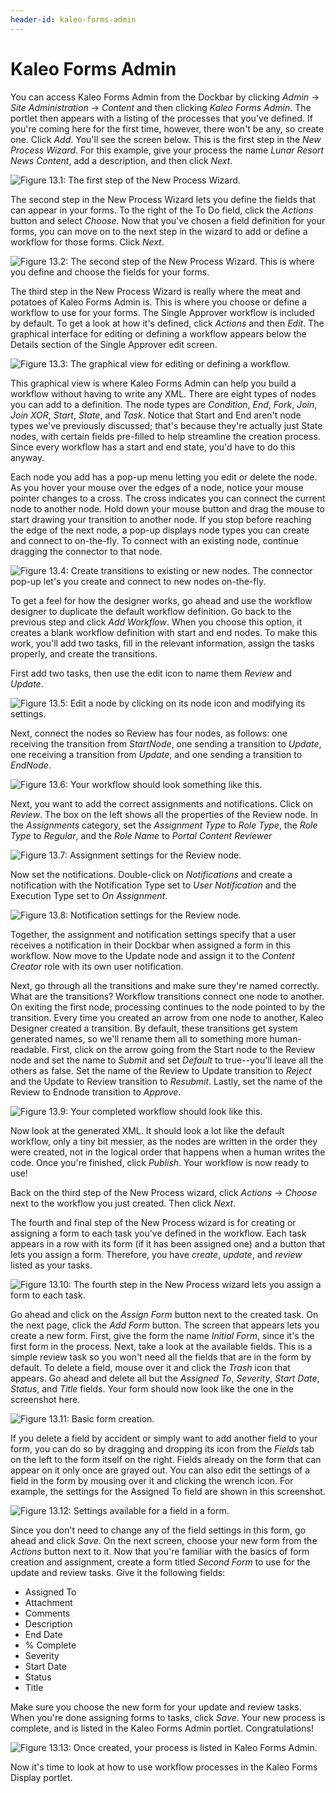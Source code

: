 ```yaml
---
header-id: kaleo-forms-admin
---
```


# Kaleo Forms Admin

You can access Kaleo Forms Admin from the Dockbar by clicking
*Admin* &rarr; *Site Administration* &rarr; *Content* and then clicking *Kaleo 
Forms Admin*. The portlet then appears with a listing of the processes that 
you've defined. If you're coming here for the first time, however, there won't 
be any, so create one. Click *Add*. You'll see the screen below. This is 
the first step in the *New Process Wizard*. For this example, give your process 
the name *Lunar Resort News Content*, add a description, and then click *Next*.

![Figure 13.1: The first step of the New Process Wizard.](../../images/kaleo-forms-admin-wizard-1.png)

The second step in the New Process Wizard lets you define the fields that 
can appear in your forms. To the right of the To Do field, click the *Actions* 
button and select *Choose*. Now that you've chosen a field definition for your 
forms, you can move on to the next step in the wizard to add or define a 
workflow for those forms. Click *Next*.

![Figure 13.2: The second step of the New Process Wizard. This is where you define and choose the fields for your forms.](../../images/kaleo-forms-admin-wizard-2.png)

The third step in the New Process Wizard is really where the meat and potatoes 
of Kaleo Forms Admin is. This is where you choose or define a workflow to use 
for your forms. The Single Approver workflow is included by default. To get a 
look at how it's defined, click *Actions* and then *Edit*. The graphical 
interface for editing or defining a workflow appears below the Details section 
of the Single Approver edit screen. 

![Figure 13.3: The graphical view for editing or defining a workflow.](../../images/kaleo-forms-graphical-editor.png)

This graphical view is where Kaleo Forms Admin can help you build a workflow 
without having to write any XML. There are eight types of nodes you can add to a 
definition. The node types are *Condition*, *End*, *Fork*, *Join*, 
*Join XOR*, *Start*, *State*, and *Task*. Notice that Start and End 
aren't node types we've previously discussed; that's because they're actually 
just State nodes, with certain fields pre-filled to help streamline the creation 
process. Since every workflow has a start and end state, you'd have to do this 
anyway. 

Each node you add has a pop-up menu letting you edit or delete the node. As
you hover your mouse over the edges of a node, notice your mouse pointer changes
to a cross. The cross indicates you can connect the current node to another
node. Hold down your mouse button and drag the mouse to start drawing your
transition to another node. If you stop before reaching the edge of the next
node, a pop-up displays node types you can create and connect to on-the-fly. To
connect with an existing node, continue dragging the connector to that node. 

![Figure 13.4: Create transitions to existing or new nodes. The connector pop-up let's you create and connect to new nodes on-the-fly.](../../images/kaleo-connector.png)

To get a feel for how the designer works, go ahead and use the workflow designer 
to duplicate the default workflow definition. Go back to the previous step and 
click *Add Workflow*. When you choose this option, it creates a blank workflow 
definition with start and end nodes. To make this work, you'll add two tasks, 
fill in the relevant information, assign the tasks properly, and create the 
transitions. 

First add two tasks, then use the edit icon to name them *Review* and *Update*. 

![Figure 13.5: Edit a node by clicking on its node icon and modifying its settings.](../../images/kaleo-rename-node.png)

Next, connect the nodes so Review has four nodes, as follows: one receiving the
transition from *StartNode*, one sending a transition to *Update*, one
receiving a transition from *Update*, and one sending a transition to
*EndNode*. 

![Figure 13.6: Your workflow should look something like this.](../../images/kaleo-designer-basic-workflow.png)

Next, you want to add the correct assignments and notifications. Click on
*Review*. The box on the left shows all the properties of the Review node. In
the *Assignments* category, set the *Assignment Type* to *Role Type*, the 
*Role Type* to *Regular*, and the *Role Name* to *Portal Content Reviewer*

![Figure 13.7: Assignment settings for the Review node.](../../images/kaleo-forms-review-node-assignments.png)

Now set the notifications. Double-click on *Notifications* and create a 
notification with the Notification Type set to *User Notification* and the 
Execution Type set to *On Assignment*.

![Figure 13.8: Notification settings for the Review node.](../../images/kaleo-forms-review-node-notification.png)

Together, the assignment and notification settings specify that a user receives 
a notification in their Dockbar when assigned a form in this workflow. Now move 
to the Update node and assign it to the *Content Creator* role with its own user 
notification.

Next, go through all the transitions and make sure they're named correctly. 
What are the transitions? Workflow transitions connect one node to another. On 
exiting the first node, processing continues to the node pointed to by the 
transition. Every time you created an arrow from one node to another, Kaleo
Designer created a transition. By default, these transitions get system
generated names, so we'll rename them all to something more human-readable.
First, click on the arrow going from the Start node to the Review node and set
the name to *Submit* and set *Default* to true--you'll leave all the others as
false. Set the name of the Review to Update transition to *Reject* and the
Update to Review transition to *Resubmit*. Lastly, set the name of the Review to
Endnode transition to *Approve*.

![Figure 13.9: Your completed workflow should look like this.](../../images/kaleo-designer-basic-workflow-complete.png)

Now look at the generated XML. It should look a lot like the default workflow,
only a tiny bit messier, as the nodes are written in the order they were
created, not in the logical order that happens when a human writes the code.
Once you're finished, click *Publish*. Your workflow is now ready to use!

Back on the third step of the New Process wizard, click *Actions* &rarr; *Choose* 
next to the workflow you just created. Then click *Next*.

The fourth and final step of the New Process wizard is for creating or assigning 
a form to each task you've defined in the workflow. Each task appears in a row 
with its form (if it has been assigned one) and a button that lets you assign a 
form. Therefore, you have *create*, *update*, and *review* listed as your 
tasks.

![Figure 13.10: The fourth step in the New Process wizard lets you assign a form to each task.](../../images/kaleo-forms-admin-wizard-4.png)

Go ahead and click on the *Assign Form* button next to the created task. On the 
next page, click the *Add Form* button. The screen that appears lets you create 
a new form. First, give the form the name *Initial Form*, since it's the first 
form in the process. Next, take a look at the available fields. This is a simple 
review task so you won't need all the fields that are in the form by default. To 
delete a field, mouse over it and click the *Trash* icon that appears. Go ahead 
and delete all but the *Assigned To*, *Severity*, *Start Date*, *Status*, and 
*Title* fields. Your form should now look like the one in the screenshot here.

![Figure 13.11: Basic form creation.](../../images/kaleo-forms-admin-form-creation-1.png)

If you delete a field by accident or simply want to add another field to your 
form, you can do so by dragging and dropping its icon from the *Fields* tab on 
the left to the form itself on the right. Fields already on the form that can 
appear on it only once are grayed out. You can also edit the settings of a field 
in the form by mousing over it and clicking the wrench icon. For example, the 
settings for the Assigned To field are shown in this screenshot. 

![Figure 13.12: Settings available for a field in a form.](../../images/kaleo-forms-admin-form-creation-2.png)

Since you don't need to change any of the field settings in this form, go ahead 
and click *Save*. On the next screen, choose your new form from the *Actions* 
button next to it. Now that you're familiar with the basics of form creation and 
assignment, create a form titled *Second Form* to use for the update and review
tasks. Give it the following fields: 

- Assigned To
- Attachment
- Comments
- Description
- End Date
- % Complete
- Severity
- Start Date
- Status
- Title

Make sure you choose the new form for your update and review tasks. When you're 
done assigning forms to tasks, click *Save*. Your new process is complete, and 
is listed in the Kaleo Forms Admin portlet. Congratulations! 

![Figure 13.13: Once created, your process is listed in Kaleo Forms Admin.](../../images/kaleo-forms-admin-process-complete.png)

Now it's time to look at how to use workflow processes in the Kaleo Forms 
Display portlet.
